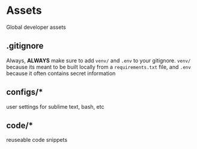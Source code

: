 # Assets

Global developer assets

## .gitignore

Always, **ALWAYS** make sure to add `venv/` and `.env` to your
gitignore. `venv/` because its meant to be built locally from
a `requirements.txt` file, and `.env` because it often
contains secret information

## configs/*

user settings for sublime text, bash, etc

## code/*

reuseable code snippets
